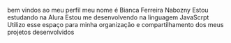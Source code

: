 bem vindos ao meu perfil 
meu nome é Bianca Ferreira Nabozny 
Estou estudando na Alura 
Estou me desenvolvendo na linguagem JavaScrpt
Utilizo esse espaço para minha organização e compartilhamento dos meus projetos desenvolvidos 

